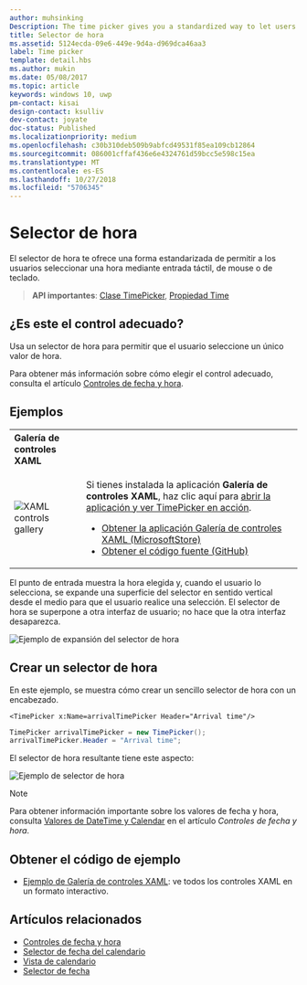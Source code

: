 ```yaml
---
author: muhsinking
Description: The time picker gives you a standardized way to let users pick a time value using touch, mouse, or keyboard input.
title: Selector de hora
ms.assetid: 5124ecda-09e6-449e-9d4a-d969dca46aa3
label: Time picker
template: detail.hbs
ms.author: mukin
ms.date: 05/08/2017
ms.topic: article
keywords: windows 10, uwp
pm-contact: kisai
design-contact: ksulliv
dev-contact: joyate
doc-status: Published
ms.localizationpriority: medium
ms.openlocfilehash: c30b310deb509b9abfcd49531f85ea109cb12864
ms.sourcegitcommit: 086001cffaf436e6e4324761d59bcc5e598c15ea
ms.translationtype: MT
ms.contentlocale: es-ES
ms.lasthandoff: 10/27/2018
ms.locfileid: "5706345"
---
```

# <a name="time-picker"></a>Selector de hora
 

El selector de hora te ofrece una forma estandarizada de permitir a los usuarios seleccionar una hora mediante entrada táctil, de mouse o de teclado. 

> **API importantes**: [Clase TimePicker](https://msdn.microsoft.com/library/windows/apps/xaml/windows.ui.xaml.controls.timepicker.aspx), [Propiedad Time](https://msdn.microsoft.com/library/windows/apps/xaml/windows.ui.xaml.controls.timepicker.time.aspx)


## <a name="is-this-the-right-control"></a>¿Es este el control adecuado?
Usa un selector de hora para permitir que el usuario seleccione un único valor de hora.

Para obtener más información sobre cómo elegir el control adecuado, consulta el artículo [Controles de fecha y hora](date-and-time.md).

## <a name="examples"></a>Ejemplos

<table>
<th align="left">Galería de controles XAML<th>
<tr>
<td><img src="images/xaml-controls-gallery-sm.png" alt="XAML controls gallery"></img></td>
<td>
    <p>Si tienes instalada la aplicación <strong style="font-weight: semi-bold">Galería de controles XAML</strong>, haz clic aquí para <a href="xamlcontrolsgallery:/item/TimePicker">abrir la aplicación y ver TimePicker en acción</a>.</p>
    <ul>
    <li><a href="https://www.microsoft.com/store/productId/9MSVH128X2ZT">Obtener la aplicación Galería de controles XAML (MicrosoftStore)</a></li>
    <li><a href="https://github.com/Microsoft/Windows-universal-samples/tree/master/Samples/XamlUIBasics">Obtener el código fuente (GitHub)</a></li>
    </ul>
</td>
</tr>
</table>

El punto de entrada muestra la hora elegida y, cuando el usuario lo selecciona, se expande una superficie del selector en sentido vertical desde el medio para que el usuario realice una selección. El selector de hora se superpone a otra interfaz de usuario; no hace que la otra interfaz desaparezca.

![Ejemplo de expansión del selector de hora](images/controls_timepicker_expand.png)

## <a name="create-a-time-picker"></a>Crear un selector de hora

En este ejemplo, se muestra cómo crear un sencillo selector de hora con un encabezado.

```xaml
<TimePicker x:Name=arrivalTimePicker Header="Arrival time"/>
```

```csharp
TimePicker arrivalTimePicker = new TimePicker();
arrivalTimePicker.Header = "Arrival time";
```

El selector de hora resultante tiene este aspecto:

![Ejemplo de selector de hora](images/time-picker-closed.png)

> [!NOTE]
> Para obtener información importante sobre los valores de fecha y hora, consulta [Valores de DateTime y Calendar](date-and-time.md#datetime-and-calendar-values) en el artículo *Controles de fecha y hora*.

## <a name="get-the-sample-code"></a>Obtener el código de ejemplo

- [Ejemplo de Galería de controles XAML](https://github.com/Microsoft/Windows-universal-samples/tree/master/Samples/XamlUIBasics): ve todos los controles XAML en un formato interactivo.

## <a name="related-topics"></a>Artículos relacionados

- [Controles de fecha y hora](date-and-time.md)
- [Selector de fecha del calendario](calendar-date-picker.md)
- [Vista de calendario](calendar-view.md)
- [Selector de fecha](date-picker.md)

